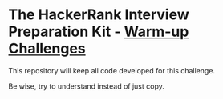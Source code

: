# The HackerRank Interview Preparation Kit - [Warm-up Challenges](https://www.hackerrank.com/interview/interview-preparation-kit/warmup/challenges)

This repository will keep all code developed for this challenge.

Be wise, try to understand instead of just copy.
